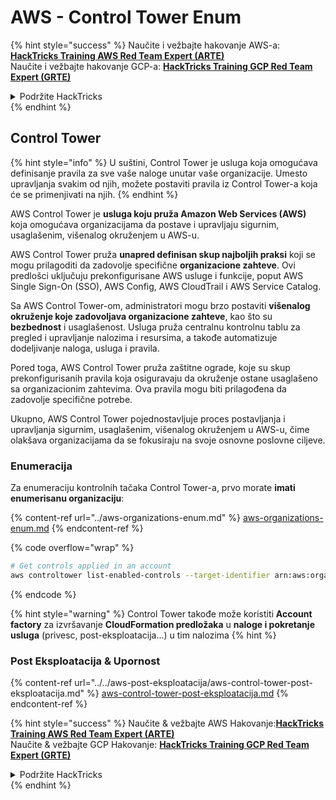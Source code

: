 # AWS - Control Tower Enum

{% hint style="success" %}
Naučite i vežbajte hakovanje AWS-a:<img src="/.gitbook/assets/image.png" alt="" data-size="line">[**HackTricks Training AWS Red Team Expert (ARTE)**](https://training.hacktricks.xyz/courses/arte)<img src="/.gitbook/assets/image.png" alt="" data-size="line">\
Naučite i vežbajte hakovanje GCP-a: <img src="/.gitbook/assets/image (2).png" alt="" data-size="line">[**HackTricks Training GCP Red Team Expert (GRTE)**<img src="/.gitbook/assets/image (2).png" alt="" data-size="line">](https://training.hacktricks.xyz/courses/grte)

<details>

<summary>Podržite HackTricks</summary>

* Proverite [**planove pretplate**](https://github.com/sponsors/carlospolop)!
* **Pridružite se** 💬 [**Discord grupi**](https://discord.gg/hRep4RUj7f) ili [**telegram grupi**](https://t.me/peass) ili nas **pratite** na **Twitteru** 🐦 [**@hacktricks\_live**](https://twitter.com/hacktricks\_live)**.**
* **Podelite hakovanje trikova slanjem PR-ova na** [**HackTricks**](https://github.com/carlospolop/hacktricks) i [**HackTricks Cloud**](https://github.com/carlospolop/hacktricks-cloud) github repozitorijume.

</details>
{% endhint %}

## Control Tower

{% hint style="info" %}
U suštini, Control Tower je usluga koja omogućava definisanje pravila za sve vaše naloge unutar vaše organizacije. Umesto upravljanja svakim od njih, možete postaviti pravila iz Control Tower-a koja će se primenjivati na njih.
{% endhint %}

AWS Control Tower je **usluga koju pruža Amazon Web Services (AWS)** koja omogućava organizacijama da postave i upravljaju sigurnim, usaglašenim, višenalog okruženjem u AWS-u.

AWS Control Tower pruža **unapred definisan skup najboljih praksi** koji se mogu prilagoditi da zadovolje specifične **organizacione zahteve**. Ovi predlošci uključuju prekonfigurisane AWS usluge i funkcije, poput AWS Single Sign-On (SSO), AWS Config, AWS CloudTrail i AWS Service Catalog.

Sa AWS Control Tower-om, administratori mogu brzo postaviti **višenalog okruženje koje zadovoljava organizacione zahteve**, kao što su **bezbednost** i usaglašenost. Usluga pruža centralnu kontrolnu tablu za pregled i upravljanje nalozima i resursima, a takođe automatizuje dodeljivanje naloga, usluga i pravila.

Pored toga, AWS Control Tower pruža zaštitne ograde, koje su skup prekonfigurisanih pravila koja osiguravaju da okruženje ostane usaglašeno sa organizacionim zahtevima. Ova pravila mogu biti prilagođena da zadovolje specifične potrebe.

Ukupno, AWS Control Tower pojednostavljuje proces postavljanja i upravljanja sigurnim, usaglašenim, višenalog okruženjem u AWS-u, čime olakšava organizacijama da se fokusiraju na svoje osnovne poslovne ciljeve.

### Enumeracija

Za enumeraciju kontrolnih tačaka Control Tower-a, prvo morate **imati enumerisanu organizaciju**:

{% content-ref url="../aws-organizations-enum.md" %}
[aws-organizations-enum.md](../aws-organizations-enum.md)
{% endcontent-ref %}

{% code overflow="wrap" %}
```bash
# Get controls applied in an account
aws controltower list-enabled-controls --target-identifier arn:aws:organizations::<acc_id>:ou/<ou-id>
```
{% endcode %}

{% hint style="warning" %}
Control Tower takođe može koristiti **Account factory** za izvršavanje **CloudFormation predložaka** u **naloge i pokretanje usluga** (privesc, post-eksploatacija...) u tim nalozima
{% hint %}

### Post Eksploatacija & Upornost

{% content-ref url="../../aws-post-eksploatacija/aws-control-tower-post-eksploatacija.md" %}
[aws-control-tower-post-eksploatacija.md](../../aws-post-eksploatacija/aws-control-tower-post-eksploatacija.md)
{% endcontent-ref %}

{% hint style="success" %}
Naučite & vežbajte AWS Hakovanje:<img src="/.gitbook/assets/image.png" alt="" data-size="line">[**HackTricks Training AWS Red Team Expert (ARTE)**](https://training.hacktricks.xyz/courses/arte)<img src="/.gitbook/assets/image.png" alt="" data-size="line">\
Naučite & vežbajte GCP Hakovanje: <img src="/.gitbook/assets/image (2).png" alt="" data-size="line">[**HackTricks Training GCP Red Team Expert (GRTE)**<img src="/.gitbook/assets/image (2).png" alt="" data-size="line">](https://training.hacktricks.xyz/courses/grte)

<details>

<summary>Podržite HackTricks</summary>

* Proverite [**planove pretplate**](https://github.com/sponsors/carlospolop)!
* **Pridružite se** 💬 [**Discord grupi**](https://discord.gg/hRep4RUj7f) ili [**telegram grupi**](https://t.me/peass) ili **pratite** nas na **Twitteru** 🐦 [**@hacktricks\_live**](https://twitter.com/hacktricks\_live)**.**
* **Podelite hakovanje trikove slanjem PR-ova na** [**HackTricks**](https://github.com/carlospolop/hacktricks) i [**HackTricks Cloud**](https://github.com/carlospolop/hacktricks-cloud) github repozitorijume.

</details>
{% endhint %}
